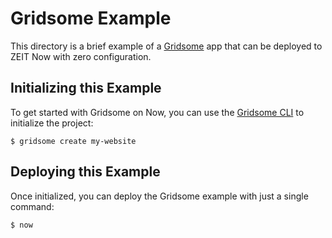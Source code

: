 # Gridsome Example

This directory is a brief example of a [Gridsome](https://gridsome.org/) app that can be deployed to ZEIT Now with zero configuration.

## Initializing this Example

To get started with Gridsome on Now, you can use the [Gridsome CLI](https://gridsome.org/docs/gridsome-cli/) to initialize the project:

```shell
$ gridsome create my-website
```

## Deploying this Example

Once initialized, you can deploy the Gridsome example with just a single command:

```shell
$ now
```
